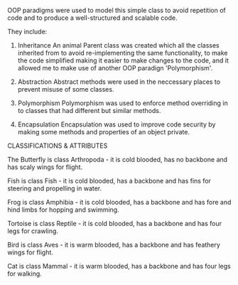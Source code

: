 


OOP paradigms were used to model this simple class to avoid repetition of code and to produce a well-structured and scalable code.

They include:


1. Inheritance
An animal Parent class was created which all the classes inherited from to avoid re-implementing the same functionality, to make the code simplified making it easier to make changes to the code, and it allowed me to make use of another OOP paradign 'Polymorphism'.

2. Abstraction
Abstract methods were used in the neccessary places to prevent misuse of some classes.

3. Polymorphism
Polymorphism was used to enforce method overriding in to classes that had different but similar methods.

4. Encapsulation
Encapsulation was used to improve code security by making some methods and properties of an object private.


CLASSIFICATIONS & ATTRIBUTES

The Butterfly is class Arthropoda - it is cold blooded, has no backbone and has scaly wings for flight.

Fish is class Fish - it is cold blooded, has a backbone and has fins for steering and propelling in water.

Frog is class Amphibia - it is cold blooded, has a backbone and has fore and hind limbs for hopping and swimming.

Tortoise is class Reptile - it is cold blooded, has a backbone and has four legs for crawling.

Bird is class Aves - it is warm blooded, has a backbone and has feathery wings for flight.

Cat is class Mammal - it is warm blooded, has a backbone and has four legs for walking.
